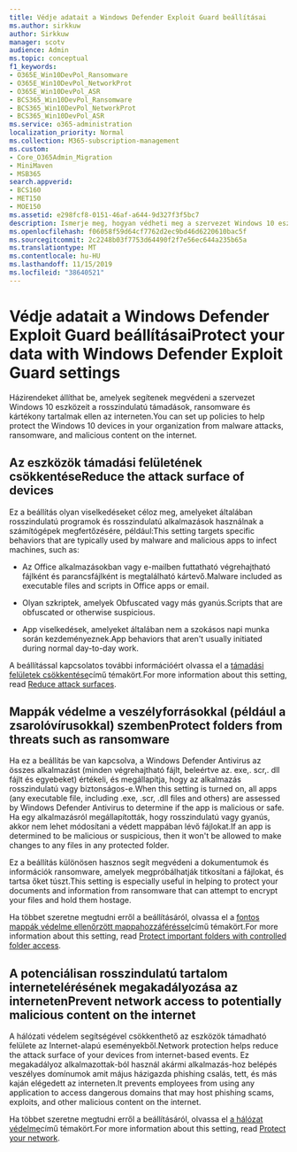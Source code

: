 ```yaml
---
title: Védje adatait a Windows Defender Exploit Guard beállításai
ms.author: sirkkuw
author: Sirkkuw
manager: scotv
audience: Admin
ms.topic: conceptual
f1_keywords:
- O365E_Win10DevPol_Ransomware
- O365E_Win10DevPol_NetworkProt
- O365E_Win10DevPol_ASR
- BCS365_Win10DevPol_Ransomware
- BCS365_Win10DevPol_NetworkProt
- BCS365_Win10DevPol_ASR
ms.service: o365-administration
localization_priority: Normal
ms.collection: M365-subscription-management
ms.custom:
- Core_O365Admin_Migration
- MiniMaven
- MSB365
search.appverid:
- BCS160
- MET150
- MOE150
ms.assetid: e298fcf8-0151-46af-a644-9d327f3f5bc7
description: Ismerje meg, hogyan védheti meg a szervezet Windows 10 eszközeit a rosszindulatú támadások, ransomware és rosszindulatú tartalmak ellen az interneten.
ms.openlocfilehash: f06058f59d64cf7762d2ec9bd46d6220610bac5f
ms.sourcegitcommit: 2c2248b03f7753d64490f2f7e56ec644a235b65a
ms.translationtype: MT
ms.contentlocale: hu-HU
ms.lasthandoff: 11/15/2019
ms.locfileid: "38640521"
---
```

# <a name="protect-your-data-with-windows-defender-exploit-guard-settings"></a><span data-ttu-id="fc005-103">Védje adatait a Windows Defender Exploit Guard beállításai</span><span class="sxs-lookup"><span data-stu-id="fc005-103">Protect your data with Windows Defender Exploit Guard settings</span></span>

<span data-ttu-id="fc005-104">Házirendeket állíthat be, amelyek segítenek megvédeni a szervezet Windows 10 eszközeit a rosszindulatú támadások, ransomware és kártékony tartalmak ellen az interneten.</span><span class="sxs-lookup"><span data-stu-id="fc005-104">You can set up policies to help protect the Windows 10 devices in your organization from malware attacks, ransomware, and malicious content on the internet.</span></span>
  
## <a name="reduce-the-attack-surface-of-devices"></a><span data-ttu-id="fc005-105">Az eszközök támadási felületének csökkentése</span><span class="sxs-lookup"><span data-stu-id="fc005-105">Reduce the attack surface of devices</span></span>

<span data-ttu-id="fc005-106">Ez a beállítás olyan viselkedéseket céloz meg, amelyeket általában rosszindulatú programok és rosszindulatú alkalmazások használnak a számítógépek megfertőzésére, például:</span><span class="sxs-lookup"><span data-stu-id="fc005-106">This setting targets specific behaviors that are typically used by malware and malicious apps to infect machines, such as:</span></span>
  
- <span data-ttu-id="fc005-107">Az Office alkalmazásokban vagy e-mailben futtatható végrehajtható fájlként és parancsfájlként is megtalálható kártevő.</span><span class="sxs-lookup"><span data-stu-id="fc005-107">Malware included as executable files and scripts in Office apps or email.</span></span>
    
- <span data-ttu-id="fc005-108">Olyan szkriptek, amelyek Obfuscated vagy más gyanús.</span><span class="sxs-lookup"><span data-stu-id="fc005-108">Scripts that are obfuscated or otherwise suspicious.</span></span>
    
- <span data-ttu-id="fc005-109">App viselkedések, amelyeket általában nem a szokásos napi munka során kezdeményeznek.</span><span class="sxs-lookup"><span data-stu-id="fc005-109">App behaviors that aren't usually initiated during normal day-to-day work.</span></span>
    
<span data-ttu-id="fc005-110">A beállítással kapcsolatos további információért olvassa el a [támadási felületek csökkentése](https://go.microsoft.com/fwlink/?linkid=870417)című témakört.</span><span class="sxs-lookup"><span data-stu-id="fc005-110">For more information about this setting, read [Reduce attack surfaces](https://go.microsoft.com/fwlink/?linkid=870417).</span></span>
  
## <a name="protect-folders-from-threats-such-as-ransomware"></a><span data-ttu-id="fc005-111">Mappák védelme a veszélyforrásokkal (például a zsarolóvírusokkal) szemben</span><span class="sxs-lookup"><span data-stu-id="fc005-111">Protect folders from threats such as ransomware</span></span>

<span data-ttu-id="fc005-112">Ha ez a beállítás be van kapcsolva, a Windows Defender Antivirus az összes alkalmazást (minden végrehajtható fájlt, beleértve az. exe,. scr,. dll fájlt és egyebeket) értékeli, és megállapítja, hogy az alkalmazás rosszindulatú vagy biztonságos-e.</span><span class="sxs-lookup"><span data-stu-id="fc005-112">When this setting is turned on, all apps (any executable file, including .exe, .scr, .dll files and others) are assessed by Windows Defender Antivirus to determine if the app is malicious or safe.</span></span> <span data-ttu-id="fc005-113">Ha egy alkalmazásról megállapították, hogy rosszindulatú vagy gyanús, akkor nem lehet módosítani a védett mappában lévő fájlokat.</span><span class="sxs-lookup"><span data-stu-id="fc005-113">If an app is determined to be malicious or suspicious, then it won't be allowed to make changes to any files in any protected folder.</span></span>
  
<span data-ttu-id="fc005-114">Ez a beállítás különösen hasznos segít megvédeni a dokumentumok és információk ransomware, amelyek megpróbálhatják titkosítani a fájlokat, és tartsa őket túszt.</span><span class="sxs-lookup"><span data-stu-id="fc005-114">This setting is especially useful in helping to protect your documents and information from ransomware that can attempt to encrypt your files and hold them hostage.</span></span>
  
<span data-ttu-id="fc005-115">Ha többet szeretne megtudni erről a beállításáról, olvassa el a [fontos mappák védelme ellenőrzött mappahozzáféréssel](https://go.microsoft.com/fwlink/?linkid=870418)című témakört.</span><span class="sxs-lookup"><span data-stu-id="fc005-115">For more information about this setting, read [Protect important folders with controlled folder access](https://go.microsoft.com/fwlink/?linkid=870418).</span></span>
  
## <a name="prevent-network-access-to-potentially-malicious-content-on-the-internet"></a><span data-ttu-id="fc005-116">A potenciálisan rosszindulatú tartalom internetelérésének megakadályozása az interneten</span><span class="sxs-lookup"><span data-stu-id="fc005-116">Prevent network access to potentially malicious content on the internet</span></span>

<span data-ttu-id="fc005-117">A hálózati védelem segítségével csökkenthető az eszközök támadható felülete az Internet-alapú eseményekből.</span><span class="sxs-lookup"><span data-stu-id="fc005-117">Network protection helps reduce the attack surface of your devices from internet-based events.</span></span> <span data-ttu-id="fc005-118">Ez megakadályoz alkalmazottak-ból használ akármi alkalmazás-hoz belépés veszélyes domínumok amit május házigazda phishing csalás, tett, és más kaján elégedett az interneten.</span><span class="sxs-lookup"><span data-stu-id="fc005-118">It prevents employees from using any application to access dangerous domains that may host phishing scams, exploits, and other malicious content on the internet.</span></span>
  
<span data-ttu-id="fc005-119">Ha többet szeretne megtudni erről a beállításáról, olvassa el [a hálózat védelme](https://go.microsoft.com/fwlink/?linkid=870419)című témakört.</span><span class="sxs-lookup"><span data-stu-id="fc005-119">For more information about this setting, read [Protect your network](https://go.microsoft.com/fwlink/?linkid=870419).</span></span>
  

